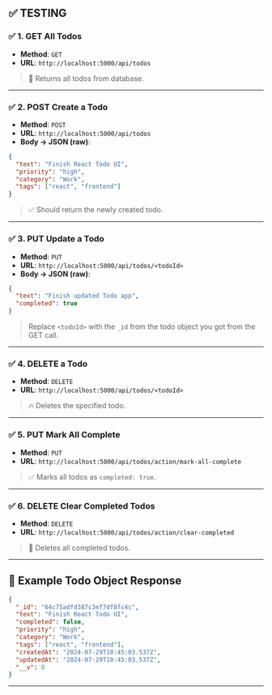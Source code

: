 ## ✅ TESTING 


### ✅ 1. **GET All Todos**

* **Method**: `GET`
* **URL**: `http://localhost:5000/api/todos`

> 🔄 Returns all todos from database.

---

### ✅ 2. **POST Create a Todo**

* **Method**: `POST`
* **URL**: `http://localhost:5000/api/todos`
* **Body → JSON (raw)**:

```json
{
  "text": "Finish React Todo UI",
  "priority": "high",
  "category": "Work",
  "tags": ["react", "frontend"]
}
```

> ✅ Should return the newly created todo.

---

### ✅ 3. **PUT Update a Todo**

* **Method**: `PUT`
* **URL**: `http://localhost:5000/api/todos/<todoId>`
* **Body → JSON (raw)**:

```json
{
  "text": "Finish updated Todo app",
  "completed": true
}
```

> Replace `<todoId>` with the `_id` from the todo object you got from the GET call.

---

### ✅ 4. **DELETE a Todo**

* **Method**: `DELETE`
* **URL**: `http://localhost:5000/api/todos/<todoId>`

> 🔥 Deletes the specified todo.

---

### ✅ 5. **PUT Mark All Complete**

* **Method**: `PUT`
* **URL**: `http://localhost:5000/api/todos/action/mark-all-complete`

> ✅ Marks all todos as `completed: true`.

---

### ✅ 6. **DELETE Clear Completed Todos**

* **Method**: `DELETE`
* **URL**: `http://localhost:5000/api/todos/action/clear-completed`

> 🧹 Deletes all completed todos.

---

## 🧪 Example Todo Object Response

```json
{
  "_id": "64c75adfd387c3ef7df8fc4c",
  "text": "Finish React Todo UI",
  "completed": false,
  "priority": "high",
  "category": "Work",
  "tags": ["react", "frontend"],
  "createdAt": "2024-07-29T10:45:03.537Z",
  "updatedAt": "2024-07-29T10:45:03.537Z",
  "__v": 0
}
```

---